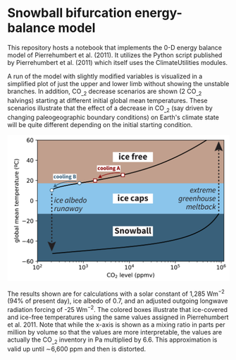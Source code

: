 # Snowball bifurcation energy-balance model

This repository hosts a notebook that implements the 0-D energy balance model of Pierrehumbert et al. (2011). It utilizes the Python script published by Pierrehumbert et al. (2011) which itself uses the ClimateUtilities modules. 

A run of the model with slightly modified variables is visualized in a simplified plot of just the upper and lower limb without showing the unstable branches. In addition, CO<sub>_2</sub> decrease scenarios are shown (2 CO<sub>_2</sub> halvings) starting at different initial global mean temperatures. These scenarios illustrate that the effect of a decrease in CO<sub>_2</sub> (say driven by changing paleogeographic boundary conditions) on Earth's climate state will be quite different depending on the initial starting condition.

![Figure of results from energy-balance model illustrating Snowball bifurcation](https://github.com/Swanson-Hysell/Snowball_bifurcation_EBM/blob/main/Snowball_bifurcation_figure.png)

The results shown are for calculations with a solar constant of 1,285 Wm<sup>−2</sup> (94% of present day), ice albedo of 0.7, and an adjusted outgoing longwave radiation forcing of -25 Wm<sup>−2</sup>. The colored boxes illustrate that ice-covered and ice-free temperatures using the same values assigned in Pierrehumbert et al. 2011. Note that while the x-axis is shown as a mixing ratio in parts per million by volume so that the values are more interpretable, the values are actually the CO<sub>_2</sub> inventory in Pa multiplied by 6.6. This approximation is valid up until $\sim$6,600 ppm and then is distorted. 
